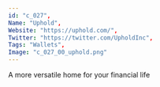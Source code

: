 ```yaml
--- 
id: "c_027", 
Name: "Uphold", 
Website: "https://uphold.com/", 
Twitter: "https://twitter.com/UpholdInc", 
Tags: "Wallets", 
Image: "c_027_00_uphold.png" 
--- 
```

<!--lang:en--> 
A more versatile home for your financial life
<!--lang:es--] 
Un hogar más versátil para su vida financiera
<!--lang:de--] 
Ein vielseitigeres Zuhause für Ihr Finanzleben
<!--lang:fr--] 
Une maison plus polyvalente pour votre vie financière
<!--lang:pl--] 
Bardziej wszechstronny dom dla Twojego życia finansowego
<!--lang:uk--] 
Більш універсальний будинок для вашого фінансового життя
[!--lang:*--> 
